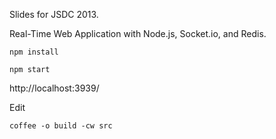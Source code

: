 Slides for JSDC 2013. 

Real-Time Web Application with Node.js, Socket.io, and Redis.

```
npm install
```

```
npm start
```

http://localhost:3939/

Edit
```
coffee -o build -cw src
```
